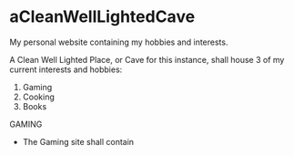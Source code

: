 # aCleanWellLightedCave
My personal website containing my hobbies and interests. 

A Clean Well Lighted Place, or Cave for this instance, shall house 3 of my current interests and hobbies:
1. Gaming
2. Cooking
3. Books

GAMING
- The Gaming site shall contain 